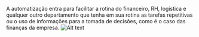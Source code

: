 A automatização entra para facilitar a rotina do financeiro, RH, logística e qualquer outro departamento que tenha em sua rotina as tarefas repetitivas ou o uso de informações para a tomada de decisões, como é o caso das finanças da empresa.
![Alt text](
https://v5.airtableusercontent.com/v3/u/29/29/1717984800000/Kq2wx5wfqnxgURXOyhLn6Q/iibizwEKVvJsayMo0L_mjJGiyfTNV5Hugtas0X5kN90OaPhSxRzi3LUggBWGIc21qCNFkGt86ymscwClELBbpL8yR_wM9l35W2NNa81okIG4PxWnGHQuS-60MvPH66MmSc0Onagli69adqmXYlbsgkHkffy8AkKgj0rkpgqM60A/SUi4mkd-xjP7PFunI1ATqm_HuGuPpMAbWv9EcK2Yl9Y)
